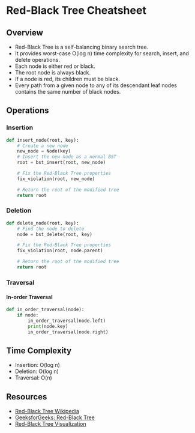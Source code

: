 # Red-Black Tree Cheatsheet

## Overview

- Red-Black Tree is a self-balancing binary search tree.
- It provides worst-case O(log n) time complexity for search, insert, and delete operations.
- Each node is either red or black.
- The root node is always black.
- If a node is red, its children must be black.
- Every path from a given node to any of its descendant leaf nodes contains the same number of black nodes.

## Operations

### Insertion

```python
def insert_node(root, key):
    # Create a new node
    new_node = Node(key)
    # Insert the new node as a normal BST
    root = bst_insert(root, new_node)

    # Fix the Red-Black Tree properties
    fix_violation(root, new_node)

    # Return the root of the modified tree
    return root
```

### Deletion

```python
def delete_node(root, key):
    # Find the node to delete
    node = bst_delete(root, key)

    # Fix the Red-Black Tree properties
    fix_violation(root, node.parent)

    # Return the root of the modified tree
    return root
```

### Traversal

#### In-order Traversal

```python
def in_order_traversal(node):
    if node:
        in_order_traversal(node.left)
        print(node.key)
        in_order_traversal(node.right)
```

## Time Complexity

- Insertion: O(log n)
- Deletion: O(log n)
- Traversal: O(n)

## Resources

- [Red-Black Tree Wikipedia](https://en.wikipedia.org/wiki/Red%E2%80%93black_tree)
- [GeeksforGeeks: Red-Black Tree](https://www.geeksforgeeks.org/red-black-tree-set-1-introduction-2/)
- [Red-Black Tree Visualization](https://www.cs.usfca.edu/~galles/visualization/RedBlack.html)